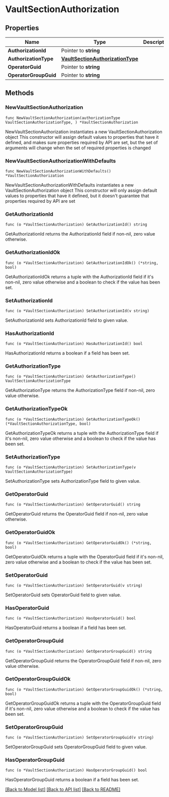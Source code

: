 # VaultSectionAuthorization

## Properties

Name | Type | Description | Notes
------------ | ------------- | ------------- | -------------
**AuthorizationId** | Pointer to **string** |  | [optional] 
**AuthorizationType** | [**VaultSectionAuthorizationType**](VaultSectionAuthorizationType.md) |  | 
**OperatorGuid** | Pointer to **string** |  | [optional] 
**OperatorGroupGuid** | Pointer to **string** |  | [optional] 

## Methods

### NewVaultSectionAuthorization

`func NewVaultSectionAuthorization(authorizationType VaultSectionAuthorizationType, ) *VaultSectionAuthorization`

NewVaultSectionAuthorization instantiates a new VaultSectionAuthorization object
This constructor will assign default values to properties that have it defined,
and makes sure properties required by API are set, but the set of arguments
will change when the set of required properties is changed

### NewVaultSectionAuthorizationWithDefaults

`func NewVaultSectionAuthorizationWithDefaults() *VaultSectionAuthorization`

NewVaultSectionAuthorizationWithDefaults instantiates a new VaultSectionAuthorization object
This constructor will only assign default values to properties that have it defined,
but it doesn't guarantee that properties required by API are set

### GetAuthorizationId

`func (o *VaultSectionAuthorization) GetAuthorizationId() string`

GetAuthorizationId returns the AuthorizationId field if non-nil, zero value otherwise.

### GetAuthorizationIdOk

`func (o *VaultSectionAuthorization) GetAuthorizationIdOk() (*string, bool)`

GetAuthorizationIdOk returns a tuple with the AuthorizationId field if it's non-nil, zero value otherwise
and a boolean to check if the value has been set.

### SetAuthorizationId

`func (o *VaultSectionAuthorization) SetAuthorizationId(v string)`

SetAuthorizationId sets AuthorizationId field to given value.

### HasAuthorizationId

`func (o *VaultSectionAuthorization) HasAuthorizationId() bool`

HasAuthorizationId returns a boolean if a field has been set.

### GetAuthorizationType

`func (o *VaultSectionAuthorization) GetAuthorizationType() VaultSectionAuthorizationType`

GetAuthorizationType returns the AuthorizationType field if non-nil, zero value otherwise.

### GetAuthorizationTypeOk

`func (o *VaultSectionAuthorization) GetAuthorizationTypeOk() (*VaultSectionAuthorizationType, bool)`

GetAuthorizationTypeOk returns a tuple with the AuthorizationType field if it's non-nil, zero value otherwise
and a boolean to check if the value has been set.

### SetAuthorizationType

`func (o *VaultSectionAuthorization) SetAuthorizationType(v VaultSectionAuthorizationType)`

SetAuthorizationType sets AuthorizationType field to given value.


### GetOperatorGuid

`func (o *VaultSectionAuthorization) GetOperatorGuid() string`

GetOperatorGuid returns the OperatorGuid field if non-nil, zero value otherwise.

### GetOperatorGuidOk

`func (o *VaultSectionAuthorization) GetOperatorGuidOk() (*string, bool)`

GetOperatorGuidOk returns a tuple with the OperatorGuid field if it's non-nil, zero value otherwise
and a boolean to check if the value has been set.

### SetOperatorGuid

`func (o *VaultSectionAuthorization) SetOperatorGuid(v string)`

SetOperatorGuid sets OperatorGuid field to given value.

### HasOperatorGuid

`func (o *VaultSectionAuthorization) HasOperatorGuid() bool`

HasOperatorGuid returns a boolean if a field has been set.

### GetOperatorGroupGuid

`func (o *VaultSectionAuthorization) GetOperatorGroupGuid() string`

GetOperatorGroupGuid returns the OperatorGroupGuid field if non-nil, zero value otherwise.

### GetOperatorGroupGuidOk

`func (o *VaultSectionAuthorization) GetOperatorGroupGuidOk() (*string, bool)`

GetOperatorGroupGuidOk returns a tuple with the OperatorGroupGuid field if it's non-nil, zero value otherwise
and a boolean to check if the value has been set.

### SetOperatorGroupGuid

`func (o *VaultSectionAuthorization) SetOperatorGroupGuid(v string)`

SetOperatorGroupGuid sets OperatorGroupGuid field to given value.

### HasOperatorGroupGuid

`func (o *VaultSectionAuthorization) HasOperatorGroupGuid() bool`

HasOperatorGroupGuid returns a boolean if a field has been set.


[[Back to Model list]](../README.md#documentation-for-models) [[Back to API list]](../README.md#documentation-for-api-endpoints) [[Back to README]](../README.md)


